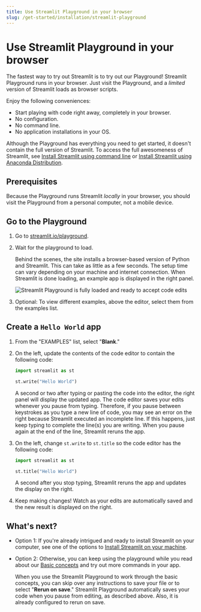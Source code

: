 ```yaml
---
title: Use Streamlit Playground in your browser
slug: /get-started/installation/streamlit-playground
---
```


# Use Streamlit Playground in your browser

The fastest way to try out Streamlit is to try out our Playground! Streamlit Playground runs in your browser. Just visit the Playground, and a _limited_ version of Streamlit loads as browser scripts.

Enjoy the following conveniences:

- Start playing with code right away, completely in your browser.
- No configuration.
- No command line.
- No application installations in your OS.

<Important>

Although the Playground has everything you need to get started, it doesn't contain the full version of Streamlit. To access the full awesomeness of Streamlit, see [Install Streamlit using command line](/get-started/installation/command-line) or [Install Streamlit using Anaconda Distribution](/get-started/installation/anaconda-distribution).

</Important>

## Prerequisites

Because the Playground runs Streamlit _locally_ in your browser, you should visit the Playground from a personal computer, not a mobile device.

## Go to the Playground

1. Go to [streamlit.io/playground](https://streamlit.io/playground).

1. Wait for the playground to load.

   Behind the scenes, the site installs a browser-based version of Python and Streamlit. This can take as little as a few seconds. The setup time can vary depending on your machine and internet connection. When Streamlit is done loading, an example app is displayed in the right panel.

   ![Streamlit Playground is fully loaded and ready to accept code edits](/images/get-started/Playground-1-loaded.png)

1. Optional: To view different examples, above the editor, select them from the examples list.

## Create a `Hello World` app

1. From the "EXAMPLES" list, select "**Blank**."

1. On the left, update the contents of the code editor to contain the following code:

   ```python
   import streamlit as st

   st.write("Hello World")
   ```

   A second or two after typing or pasting the code into the editor, the right panel will display the updated app. The code editor saves your edits whenever you pause from typing. Therefore, if you pause between keystrokes as you type a new line of code, you may see an error on the right because Streamlit executed an incomplete line. If this happens, just keep typing to complete the line(s) you are writing. When you pause again at the end of the line, Streamlit reruns the app.

1. On the left, change `st.write` to `st.title` so the code editor has the following code:

   ```python
   import streamlit as st

   st.title("Hello World")
   ```

   A second after you stop typing, Streamlit reruns the app and updates the display on the right.

1. Keep making changes! Watch as your edits are automatically saved and the new result is displayed on the right.

## What's next?

- Option 1: If you're already intrigued and ready to install Streamlit on your computer, see one of the options to [Install Streamlit on your machine](/get-started/installation#install-on-your-machine).

- Option 2: Otherwise, you can keep using the playground while you read about our [Basic concepts](/get-started/fundamentals/main-concepts) and try out more commands in your app.

  When you use the Streamlit Playground to work through the basic concepts, you can skip over any instructions to save your file or to select "**Rerun on save**." Streamlit Playground automatically saves your code when you pause from editing, as described above. Also, it is already configured to rerun on save.

